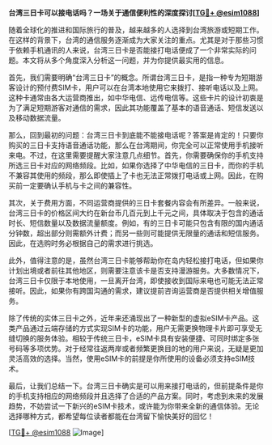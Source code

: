 **台湾三日卡可以接电话吗？一场关于通信便利性的深度探讨[[TG💪+ @esim1088](https://t.me/s/esim1088)]**

随着全球化的推进和国际旅行的普及，越来越多的人选择到台湾旅游或短期工作。在这样的背景下，台湾的通信服务逐渐成为大家关注的重点。尤其是对于那些习惯于依赖手机通讯的人来说，台湾三日卡是否能接打电话便成了一个非常实际的问题。本文将从多个角度深入分析这一问题，并为你提供最实用的信息。

首先，我们需要明确“台湾三日卡”的概念。所谓台湾三日卡，是指一种专为短期游客设计的预付费SIM卡，用户可以在台湾本地使用它来拨打、接听电话以及上网。这种卡通常由各大运营商推出，如中华电信、远传电信等。这些卡片的设计初衷是为了满足短期游客对通信的需求，因此其功能覆盖了基本的语音通话、短信发送以及移动数据流量。

那么，回到最初的问题：台湾三日卡到底能不能接电话呢？答案是肯定的！只要你购买的三日卡支持语音通话功能，那么在台湾期间，你完全可以正常使用手机接听来电。不过，在这里需要提醒大家注意几点细节。首先，你需要确保你的手机支持所选三日卡对应的网络频段。比如，如果你选择了中华电信的三日卡，而你的手机不兼容其使用的频段，那么即使插上了卡也无法正常拨打电话或上网。因此，在购买前一定要确认手机与卡之间的兼容性。

其次，关于费用方面，不同运营商提供的三日卡套餐内容会有所差异。一般来说，台湾三日卡的价格区间大约在新台币几百元到上千元之间，具体取决于包含的通话时长、短信数量以及数据流量额度。例如，有的三日卡可能只包含有限的国内通话分钟数，超出部分则需额外计费；而另一些则可能提供无限量的通话和短信服务。因此，在选购时务必根据自己的需求进行挑选。

此外，值得注意的是，虽然台湾三日卡能够帮助你在岛内轻松接打电话，但如果你计划出境或者前往其他地区，则需要注意该卡是否支持漫游服务。大多数情况下，台湾三日卡仅限于本地使用，一旦离开台湾，即使接收到国际来电也可能无法正常接听。因此，如果你有跨国沟通的需求，建议提前咨询运营商是否提供相关增值服务。

除了传统的实体三日卡之外，近年来还涌现出了一种新型的虚拟eSIM卡产品。这类产品通过云端存储的方式实现SIM卡的功能，用户无需更换物理卡片即可享受无缝切换的服务体验。相较于传统三日卡，eSIM卡具有安装便捷、可同时绑定多张号码等多项优势。对于经常往返两岸或者频繁更换目的地的用户来说，无疑是更加灵活高效的选择。当然，使用eSIM卡的前提是你所使用的设备必须支持eSIM技术。

最后，让我们总结一下。台湾三日卡确实是可以用来接打电话的，但前提条件是你的手机支持相应的网络频段并且选择了合适的产品方案。同时，考虑到未来的发展趋势，不妨尝试一下新兴的eSIM卡技术，或许能为你带来全新的通信体验。无论选择哪种方式，都希望每位读者都能在台湾留下愉快美好的回忆！

[[TG💪+ @esim1088](https://t.me/s/esim1088) ![Image](https://i.postimg.cc/4NQfJmqS/Snipaste-2025-05-13-00-14-12.png)]